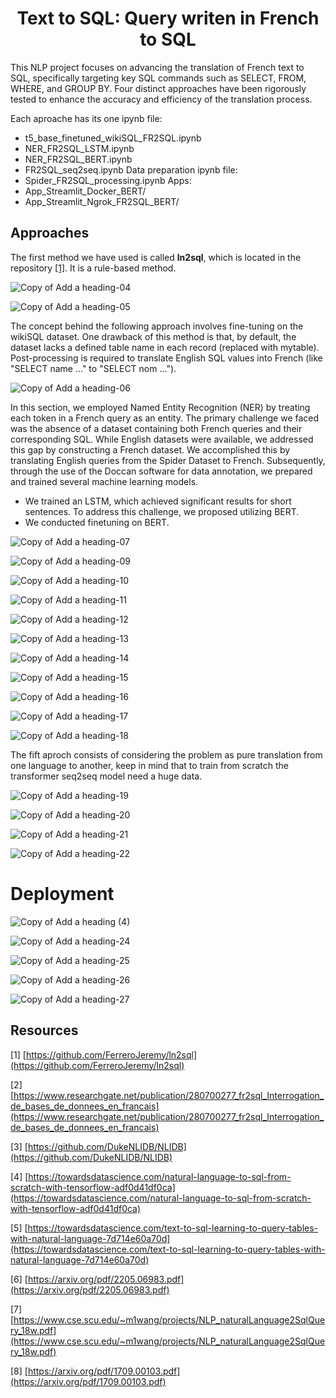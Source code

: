 <div align="center">

# Text to SQL: Query writen in French to SQL 

</div>

This NLP project focuses on advancing the translation of French text to SQL, specifically targeting key SQL commands such as SELECT, FROM, WHERE, and GROUP BY. Four distinct approaches have been rigorously tested to enhance the accuracy and efficiency of the translation process.

Each aproache has its one ipynb file:
* t5_base_finetuned_wikiSQL_FR2SQL.ipynb
* NER_FR2SQL_LSTM.ipynb
* NER_FR2SQL_BERT.ipynb
* FR2SQL_seq2seq.ipynb
Data preparation ipynb file:
* Spider_FR2SQL_processing.ipynb
Apps:
* App_Streamlit_Docker_BERT/
* App_Streamlit_Ngrok_FR2SQL_BERT/


## Approaches

The first method we have used is called **ln2sql**, which is located in the repository [[1]](#recourses). It is a rule-based method.

![Copy of Add a heading-04](https://github.com/hassanInfo/NLP_FR2SQL_project/assets/85229840/555e344c-e492-4f74-beb4-a265c9c1fc7b)

![Copy of Add a heading-05](https://github.com/hassanInfo/NLP_FR2SQL_project/assets/85229840/2a7d7151-80e1-4c62-be9f-0a10ecccb4c8)

The concept behind the following approach involves fine-tuning on the wikiSQL dataset. One drawback of this method is that, by default, the dataset lacks a defined table name in each record (replaced with mytable). Post-processing is required to translate English SQL values into French (like "SELECT name ..." to "SELECT nom ...").

![Copy of Add a heading-06](https://github.com/hassanInfo/NLP_FR2SQL_project/assets/85229840/0e16d2ef-ca29-4cd1-87c7-67b7f4385801)

In this section, we employed Named Entity Recognition (NER) by treating each token in a French query as an entity. The primary challenge we faced was the absence of a dataset containing both French queries and their corresponding SQL. While English datasets were available, we addressed this gap by constructing a French dataset. We accomplished this by translating English queries from the Spider Dataset to French. Subsequently, through the use of the Doccan software for data annotation, we prepared and trained several machine learning models.
* We trained an LSTM, which achieved significant results for short sentences. To address this challenge, we proposed utilizing BERT.
* We conducted finetuning on BERT.

![Copy of Add a heading-07](https://github.com/hassanInfo/NLP_FR2SQL_project/assets/85229840/9a69f53e-c394-49fd-8f03-2c6bfbe17408)

![Copy of Add a heading-09](https://github.com/hassanInfo/NLP_FR2SQL_project/assets/85229840/a8bb588e-77bb-4c8b-a85e-ed02dd4d35e3)

![Copy of Add a heading-10](https://github.com/hassanInfo/NLP_FR2SQL_project/assets/85229840/3736af69-9d39-4ebd-be23-d1853a15718e)

![Copy of Add a heading-11](https://github.com/hassanInfo/NLP_FR2SQL_project/assets/85229840/dc04648d-044b-42a1-a35c-c14c28fb2a20)

![Copy of Add a heading-12](https://github.com/hassanInfo/NLP_FR2SQL_project/assets/85229840/56ae8644-6193-48af-be68-f967e43fdb64)

![Copy of Add a heading-13](https://github.com/hassanInfo/NLP_FR2SQL_project/assets/85229840/2804f480-5ffc-475a-9248-79ac657e67fc)

![Copy of Add a heading-14](https://github.com/hassanInfo/NLP_FR2SQL_project/assets/85229840/f945e697-4ec3-42ce-8fcc-1b0e4d8522ed)

![Copy of Add a heading-15](https://github.com/hassanInfo/NLP_FR2SQL_project/assets/85229840/e6c50b49-b1c1-4131-8dc3-eaf493a4d79b)

![Copy of Add a heading-16](https://github.com/hassanInfo/NLP_FR2SQL_project/assets/85229840/4066998c-e11e-49c2-8860-0df81d6fdeac)

![Copy of Add a heading-17](https://github.com/hassanInfo/NLP_FR2SQL_project/assets/85229840/75495251-0f29-4fe8-aa71-e77daf78987e)

![Copy of Add a heading-18](https://github.com/hassanInfo/NLP_FR2SQL_project/assets/85229840/50f2dc4c-f4cf-4fc7-9b57-3511061fb8db)

The fift aproch consists of considering the problem as pure translation from one language to another, keep in mind that to train from scratch the transformer seq2seq model need a huge data.  

![Copy of Add a heading-19](https://github.com/hassanInfo/NLP_FR2SQL_project/assets/85229840/2d31f8be-9645-4ec4-84b1-1969760688ac)

![Copy of Add a heading-20](https://github.com/hassanInfo/NLP_FR2SQL_project/assets/85229840/ca65452a-1299-4220-b845-a45151f0eebb)

![Copy of Add a heading-21](https://github.com/hassanInfo/NLP_FR2SQL_project/assets/85229840/920e27d0-9c14-44fd-b47b-01dbfcd94a9a)

![Copy of Add a heading-22](https://github.com/hassanInfo/NLP_FR2SQL_project/assets/85229840/650d48a3-87ea-49f5-9be7-b3ec10233d31)

# Deployment

![Copy of Add a heading (4)](https://github.com/hassanInfo/French_text_2_SQL/assets/85229840/66143dc4-11e7-42e0-9b18-664a347aa162)

![Copy of Add a heading-24](https://github.com/hassanInfo/NLP_FR2SQL_project/assets/85229840/ffe7063c-fd4a-4e31-b30b-15b8144f1396)

![Copy of Add a heading-25](https://github.com/hassanInfo/NLP_FR2SQL_project/assets/85229840/b3dc705c-8b3d-4982-b2aa-c8dcae94171f)

![Copy of Add a heading-26](https://github.com/hassanInfo/NLP_FR2SQL_project/assets/85229840/3eb06231-8606-46e0-ac8b-627852d44fa5)

![Copy of Add a heading-27](https://github.com/hassanInfo/NLP_FR2SQL_project/assets/85229840/7461c16b-70d2-4992-b7b3-eb2cb2bec5d9)


## Resources

[1] [https://github.com/FerreroJeremy/ln2sql](https://github.com/FerreroJeremy/ln2sql)

[2] [https://www.researchgate.net/publication/280700277_fr2sql_Interrogation_de_bases_de_donnees_en_francais](https://www.researchgate.net/publication/280700277_fr2sql_Interrogation_de_bases_de_donnees_en_francais)

[3] [https://github.com/DukeNLIDB/NLIDB](https://github.com/DukeNLIDB/NLIDB)

[4] [https://towardsdatascience.com/natural-language-to-sql-from-scratch-with-tensorflow-adf0d41df0ca](https://towardsdatascience.com/natural-language-to-sql-from-scratch-with-tensorflow-adf0d41df0ca)

[5] [https://towardsdatascience.com/text-to-sql-learning-to-query-tables-with-natural-language-7d714e60a70d](https://towardsdatascience.com/text-to-sql-learning-to-query-tables-with-natural-language-7d714e60a70d)

[6] [https://arxiv.org/pdf/2205.06983.pdf](https://arxiv.org/pdf/2205.06983.pdf)

[7] [https://www.cse.scu.edu/~m1wang/projects/NLP_naturalLanguage2SqlQuery_18w.pdf](https://www.cse.scu.edu/~m1wang/projects/NLP_naturalLanguage2SqlQuery_18w.pdf)

[8] [https://arxiv.org/pdf/1709.00103.pdf](https://arxiv.org/pdf/1709.00103.pdf)
